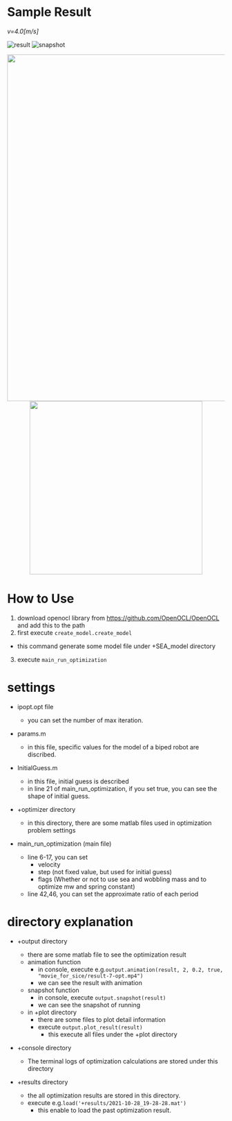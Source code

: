 # Sample Result
*v=4.0[m/s]* 

![result](https://raw.githubusercontent.com/wiki/fkfk21/7-link-biped-wm-run/image/zmp_40.gif)
![snapshot](https://raw.githubusercontent.com/wiki/fkfk21/7-link-biped-wm-run/image/snapshot.png)

<div align="center">
<img src="https://raw.githubusercontent.com/wiki/fkfk21/7-link-biped-wm-run/image/zmp_40" width="800">
<img src="https://raw.githubusercontent.com/wiki/fkfk21/7-link-biped-wm-run/image/snapshot.png" width="400">
</div>

# How to Use
1. download openocl library from https://github.com/OpenOCL/OpenOCL and add this to the path
2. first execute `create_model.create_model`
  - this command generate some model file under +SEA_model directory
3. execute `main_run_optimization`


# settings
- ipopt.opt file
  - you can set the number of max iteration.

- params.m
  - in this file, specific values for the model of a biped robot are discribed.

- InitialGuess.m
  - in this file, initial guess is described
  - in line 21 of main_run_optimization, if you set true, you can see the shape of initial guess.

- +optimizer directory
  - in this directory, there are some matlab files used in optimization problem settings

- main_run_optimization (main file)
  - line 6-17, you can set 
    - velocity
    - step (not fixed value, but used for initial guess)
    - flags (Whether or not to use sea and wobbling mass and to optimize mw and spring constant)
  - line 42,46, you can set the approximate ratio of each period

# directory explanation
- +output directory
  - there are some matlab file to see the optimization result
  - animation function
    - in console, execute e.g.`output.animation(result, 2, 0.2, true, "movie_for_sice/result-7-opt.mp4")`
    - we can see the result with animation
  - snapshot function
    - in console, execute `output.snapshot(result)`
    - we can see the snapshot of running
  - in +plot directory 
    - there are some files to plot detail information
    - execute `output.plot_result(result)`
      - this execute all files under the +plot directory 

- +console directory 
  - The terminal logs of optimization calculations are stored under this directory

- +results directory
  - the all optimization results are stored in this directory.
  - execute e.g.`load('+results/2021-10-28_19-28-28.mat')`
    - this enable to load the past optimization result.
